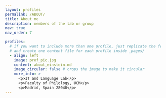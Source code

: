 ```yaml
---
layout: profiles
permalink: /ABOUT/
title: About me
description: members of the lab or group
nav: true
nav_order: 7

profiles:
  # if you want to include more than one profile, just replicate the following block
  # and create one content file for each profile inside _pages/
  - align: left
    image: prof_pic.jpg
    content: about_einstein.md
    image_circular: false # crops the image to make it circular
    more_info: >
      <p>IT and Language Lab</p>
      <p>Faculty of Philology, UCM</p>
      <p>Madrid, Spain 28040</p>
---
```

